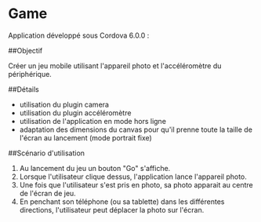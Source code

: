 # Game

Application développé sous Cordova 6.0.0 :

<p align="center">

</p>
##Objectif

Créer un jeu mobile utilisant l'appareil photo et l'accéléromètre du périphérique. 

##Détails

- utilisation du plugin camera
- utilisation du plugin accéléromètre
- utilisation de l'application en mode hors ligne
- adaptation des dimensions du canvas pour qu'il prenne toute la taille de l'écran au lancement (mode portrait fixe)

##Scénario d'utilisation

1. Au lancement du jeu un bouton "Go" s'affiche. 
2. Lorsque l'utilisateur clique dessus, l'application lance l'appareil photo. 
3. Une fois que l'utilisateur s'est pris en photo, sa photo apparait au centre de l'écran de jeu. 
4. En penchant son téléphone (ou sa tablette) dans les différentes directions, l'utilisateur peut déplacer la photo sur l'écran. 



